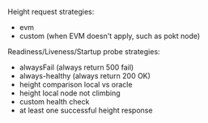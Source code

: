 

Height request strategies:
- evm
- custom (when EVM doesn't apply, such as pokt node)

Readiness/Liveness/Startup probe strategies:
- alwaysFail (always return 500 fail)
- always-healthy (always return 200 OK)
- height comparison local vs oracle
- height local node not climbing
- custom health check
- at least one successful height response